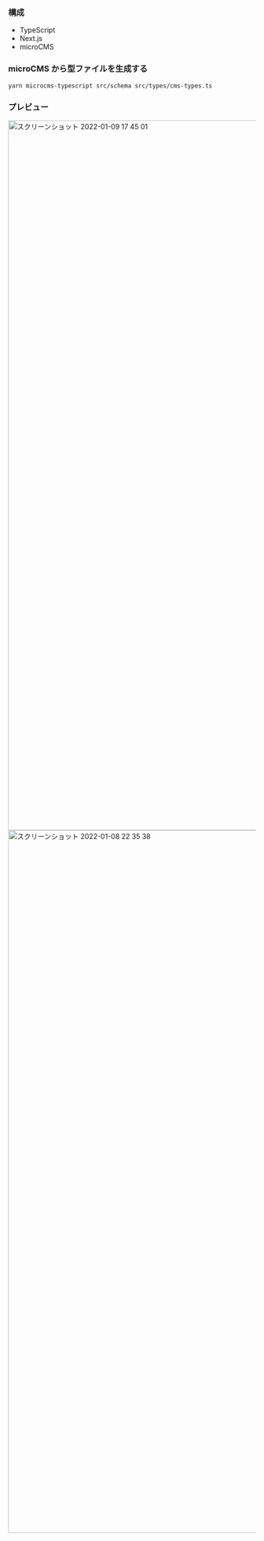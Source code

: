 ### 構成
- TypeScript
- Next.js
- microCMS

### microCMS から型ファイルを生成する

`yarn microcms-typescript src/schema src/types/cms-types.ts`


### プレビュー
<img width="1440" alt="スクリーンショット 2022-01-09 17 45 01" src="https://user-images.githubusercontent.com/63333564/148675499-e681b58b-c472-4e4d-80d9-e940242239c4.png">
<img width="1426" alt="スクリーンショット 2022-01-08 22 35 38" src="https://user-images.githubusercontent.com/63333564/148646175-87260882-7e48-45a1-8f9b-4d44b5110b52.png">
